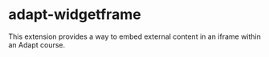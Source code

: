 # adapt-widgetframe
This extension provides a way to embed external content in an iframe within an Adapt course.